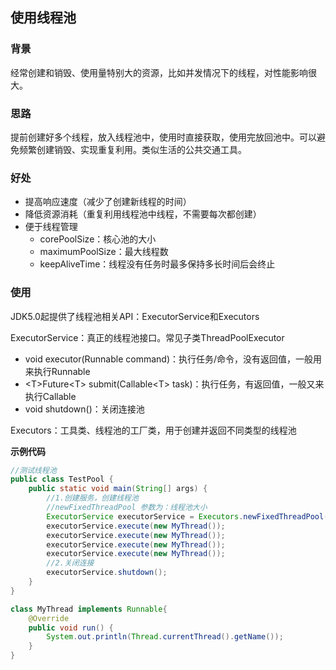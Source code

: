 ## 使用线程池

### 背景

经常创建和销毁、使用量特别大的资源，比如并发情况下的线程，对性能影响很大。

### 思路

提前创建好多个线程，放入线程池中，使用时直接获取，使用完放回池中。可以避免频繁创建销毁、实现重复利用。类似生活的公共交通工具。

### 好处

- 提高响应速度（减少了创建新线程的时间）
- 降低资源消耗（重复利用线程池中线程，不需要每次都创建）
- 便于线程管理
  - corePoolSize：核心池的大小
  - maximumPoolSize：最大线程数
  - keepAliveTime：线程没有任务时最多保持多长时间后会终止

### 使用

JDK5.0起提供了线程池相关API：ExecutorService和Executors

ExecutorService：真正的线程池接口。常见子类ThreadPoolExecutor

- void executor(Runnable command)：执行任务/命令，没有返回值，一般用来执行Runnable
- \<T>Future\<T> submit(Callable\<T> task)：执行任务，有返回值，一般又来执行Callable
- void shutdown()：关闭连接池

Executors：工具类、线程池的工厂类，用于创建并返回不同类型的线程池

**示例代码**

```java
//测试线程池
public class TestPool {
    public static void main(String[] args) {
        //1.创建服务，创建线程池
        //newFixedThreadPool 参数为：线程池大小
        ExecutorService executorService = Executors.newFixedThreadPool(10);
        executorService.execute(new MyThread());
        executorService.execute(new MyThread());
        executorService.execute(new MyThread());
        executorService.execute(new MyThread());
        //2.关闭连接
        executorService.shutdown();
    }
}

class MyThread implements Runnable{
    @Override
    public void run() {
        System.out.println(Thread.currentThread().getName());
    }
}
```

